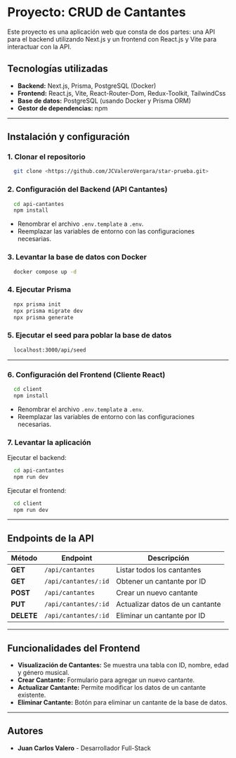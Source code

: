 # Proyecto: CRUD de Cantantes

Este proyecto es una aplicación web que consta de dos partes: una API para el backend utilizando Next.js y un frontend con React.js y Vite para interactuar con la API.

## Tecnologías utilizadas

- **Backend:** Next.js, Prisma, PostgreSQL (Docker)
- **Frontend:** React.js, Vite, React-Router-Dom, Redux-Toolkit, TailwindCss
- **Base de datos:** PostgreSQL (usando Docker y Prisma ORM)
- **Gestor de dependencias:** npm

---

## Instalación y configuración

### 1. Clonar el repositorio
```sh
  git clone <https://github.com/JCValeroVergara/star-prueba.git>
```

### 2. Configuración del Backend (API Cantantes)
```sh
  cd api-cantantes
  npm install
```

- Renombrar el archivo `.env.template` a `.env`.
- Reemplazar las variables de entorno con las configuraciones necesarias.

### 3. Levantar la base de datos con Docker
```sh
  docker compose up -d
```

### 4. Ejecutar Prisma
```sh
  npx prisma init
  npx prisma migrate dev
  npx prisma generate
```

### 5. Ejecutar el seed para poblar la base de datos
```sh
  localhost:3000/api/seed
```

---

### 6. Configuración del Frontend (Cliente React)
```sh
  cd client
  npm install
```

- Renombrar el archivo `.env.template` a `.env`.
- Reemplazar las variables de entorno con las configuraciones necesarias.

### 7. Levantar la aplicación

Ejecutar el backend:
```sh
  cd api-cantantes
  npm run dev
```

Ejecutar el frontend:
```sh
  cd client
  npm run dev
```

---

## Endpoints de la API

| Método  | Endpoint                 | Descripción                           |
|----------|--------------------------|-----------------------------------|
| **GET**  | `/api/cantantes`         | Listar todos los cantantes       |
| **GET**  | `/api/cantantes/:id`     | Obtener un cantante por ID       |
| **POST** | `/api/cantantes`         | Crear un nuevo cantante          |
| **PUT**  | `/api/cantantes/:id`     | Actualizar datos de un cantante  |
| **DELETE** | `/api/cantantes/:id`   | Eliminar un cantante por ID      |

---

## Funcionalidades del Frontend

- **Visualización de Cantantes:** Se muestra una tabla con ID, nombre, edad y género musical.
- **Crear Cantante:** Formulario para agregar un nuevo cantante.
- **Actualizar Cantante:** Permite modificar los datos de un cantante existente.
- **Eliminar Cantante:** Botón para eliminar un cantante de la base de datos.


---

## Autores
- **Juan Carlos Valero** - Desarrollador Full-Stack

